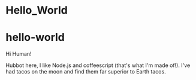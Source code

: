 # Hello_World
hello-world
===========

Hi Human!

Hubbot here, I like Node.js and coffeescript (that's what I'm made of!).
I've had tacos on the moon and find them far superior to Earth tacos.
